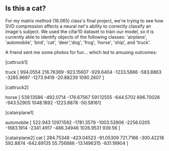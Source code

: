## Is this a cat?

For my matrix method (18.065) class's final project, we're trying to see how SVD compression affects a neural net's ability to correctly classify an image's subject. We used the cifar10 dataset to train our model, so it is currently able to identify objects of the following classes: 'airplane', 'automobile', 'bird', 'cat', 'deer','dog', 'frog', 'horse', 'ship', and 'truck'.

A friend sent me some photos for fun... which led to amusing outcomes:

[cattruck1]

truck
[  994.0554    216.76369  -923.15607  -929.6404  -1233.5886   -583.8863   -3285.9697  -1273.9419    -20.88239  1090.2607 ]

[cattruck2]

horse
[  539.13586  -492.0714   -176.67567   591.12555  -644.5702    696.70026   -943.52905  1048.1892  -1223.8878    -50.58161]

[catairplane1]

automobile
[  522.943    1297.1592  -1781.3579  -1003.53906 -2256.0205  -1683.1914  -2341.4917   -486.34946  1026.9531    939.56   ]


[catairplane2]
cat
[ 284.75348   -423.04523    -91.05309    721.7166    -300.42218
   592.8874    -642.69135     55.756886   -13.1496315 -831.19904  ]
